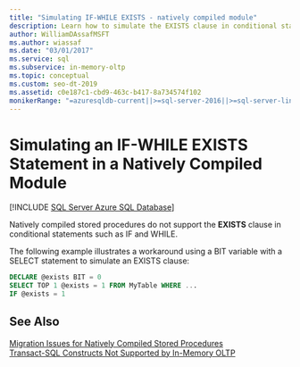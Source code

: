 ```yaml
---
title: "Simulating IF-WHILE EXISTS - natively compiled module"
description: Learn how to simulate the EXISTS clause in conditional statements, which is not supported by natively compiled stored procedures in SQL Server.
author: WilliamDAssafMSFT
ms.author: wiassaf
ms.date: "03/01/2017"
ms.service: sql
ms.subservice: in-memory-oltp
ms.topic: conceptual
ms.custom: seo-dt-2019
ms.assetid: c0e187c1-cbd9-463c-b417-8a734574f102
monikerRange: "=azuresqldb-current||>=sql-server-2016||>=sql-server-linux-2017||=azuresqldb-mi-current"
---
```

# Simulating an IF-WHILE EXISTS Statement in a Natively Compiled Module
[!INCLUDE [SQL Server Azure SQL Database](../../includes/applies-to-version/sql-asdb.md)]

  Natively compiled stored procedures do not support the **EXISTS** clause in conditional statements such as IF and WHILE.  
  
 The following example illustrates a workaround using a BIT variable with a SELECT statement to simulate an EXISTS clause:  
  
```sql  
DECLARE @exists BIT = 0  
SELECT TOP 1 @exists = 1 FROM MyTable WHERE ...  
IF @exists = 1  
```  
  
## See Also  
 [Migration Issues for Natively Compiled Stored Procedures](./a-guide-to-query-processing-for-memory-optimized-tables.md)   
 [Transact-SQL Constructs Not Supported by In-Memory OLTP](../../relational-databases/in-memory-oltp/transact-sql-constructs-not-supported-by-in-memory-oltp.md)  
  
